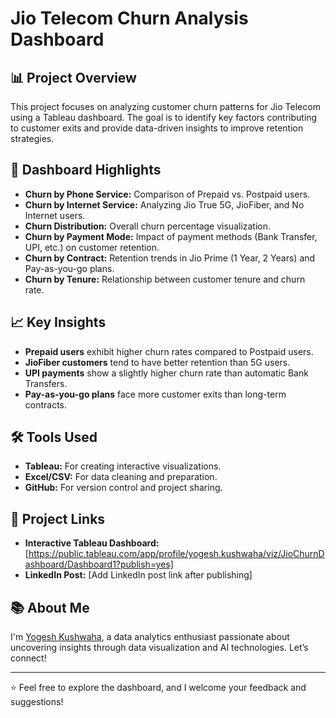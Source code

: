 # Jio Telecom Churn Analysis Dashboard
## 📊 Project Overview
This project focuses on analyzing customer churn patterns for Jio Telecom using a Tableau dashboard. The goal is to identify key factors contributing to customer exits and provide data-driven insights to improve retention strategies.

## 🚀 Dashboard Highlights
- **Churn by Phone Service:** Comparison of Prepaid vs. Postpaid users.
- **Churn by Internet Service:** Analyzing Jio True 5G, JioFiber, and No Internet users.
- **Churn Distribution:** Overall churn percentage visualization.
- **Churn by Payment Mode:** Impact of payment methods (Bank Transfer, UPI, etc.) on customer retention.
- **Churn by Contract:** Retention trends in Jio Prime (1 Year, 2 Years) and Pay-as-you-go plans.
- **Churn by Tenure:** Relationship between customer tenure and churn rate.

## 📈 Key Insights
- **Prepaid users** exhibit higher churn rates compared to Postpaid users.
- **JioFiber customers** tend to have better retention than 5G users.
- **UPI payments** show a slightly higher churn rate than automatic Bank Transfers.
- **Pay-as-you-go plans** face more customer exits than long-term contracts.

## 🛠️ Tools Used
- **Tableau:** For creating interactive visualizations.
- **Excel/CSV:** For data cleaning and preparation.
- **GitHub:** For version control and project sharing.

## 🔗 Project Links
- **Interactive Tableau Dashboard:** [https://public.tableau.com/app/profile/yogesh.kushwaha/viz/JioChurnDashboard/Dashboard1?publish=yes]
- **LinkedIn Post:** [Add LinkedIn post link after publishing]
  
## 📚 About Me
I'm [Yogesh Kushwaha](https://www.linkedin.com/in/yogeshkushwaha-tech), a data analytics enthusiast passionate about uncovering insights through data visualization and AI technologies. Let’s connect!

---

⭐ Feel free to explore the dashboard, and I welcome your feedback and suggestions!
